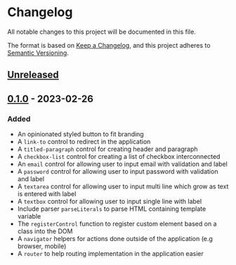 # Changelog

All notable changes to this project will be documented in this file.

The format is based on [Keep a Changelog](https://keepachangelog.com/en/1.0.0/), and this project adheres to [Semantic Versioning](https://semver.org/spec/v2.0.0.html).

## [Unreleased]

## [0.1.0] - 2023-02-26

### Added

- An opinionated styled button to fit branding
- A `link-to` control to redirect in the application
- A `titled-paragraph` control for creating header and paragraph
- A `checkbox-list` control for creating a list of checkbox interconnected
- An `email` control for allowing user to input email with validation and label
- A `password` control for allowing user to input password with validation and label
- A `textarea` control for allowing user to input multi line which grow as text is entered with label
- A `textbox` control for allowing user to input single line with label
- Include parser `parseLiterals` to parse HTML containing template variable
- The `registerControl` function to register custom element based on a class into the DOM
- A `navigator` helpers for actions done outside of the application (e.g browser, mobile)
- A `router` to help routing implementation in the application easier

[Unreleased]: https://github.com/keonnie/korenie/compare/v0.1.0...HEAD
[0.1.0]: https://github.com/keonnie/korenie/releases/tag/v0.1.0
